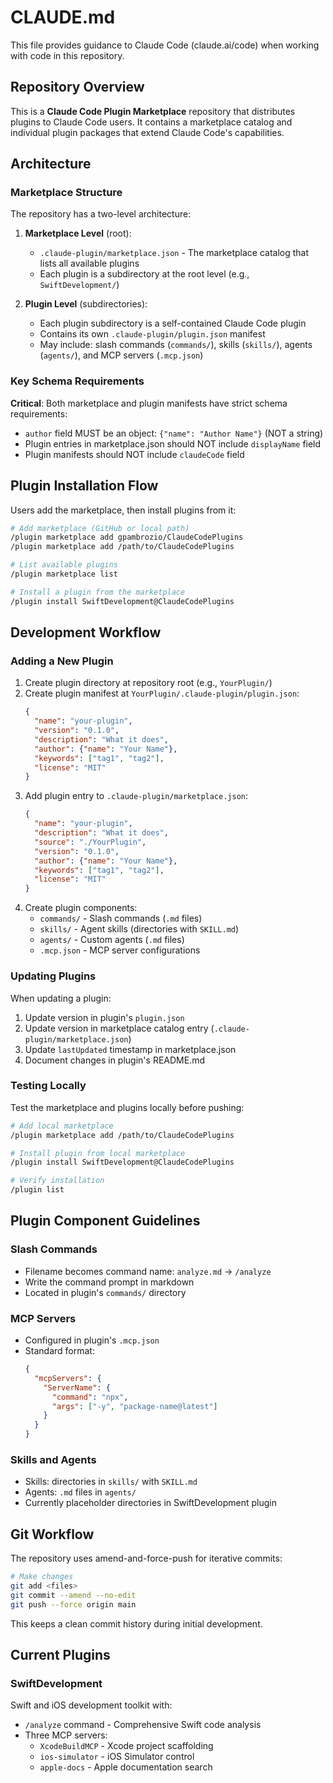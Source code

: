 # CLAUDE.md

This file provides guidance to Claude Code (claude.ai/code) when working with code in this repository.

## Repository Overview

This is a **Claude Code Plugin Marketplace** repository that distributes plugins to Claude Code users. It contains a marketplace catalog and individual plugin packages that extend Claude Code's capabilities.

## Architecture

### Marketplace Structure

The repository has a two-level architecture:

1. **Marketplace Level** (root):
   - `.claude-plugin/marketplace.json` - The marketplace catalog that lists all available plugins
   - Each plugin is a subdirectory at the root level (e.g., `SwiftDevelopment/`)

2. **Plugin Level** (subdirectories):
   - Each plugin subdirectory is a self-contained Claude Code plugin
   - Contains its own `.claude-plugin/plugin.json` manifest
   - May include: slash commands (`commands/`), skills (`skills/`), agents (`agents/`), and MCP servers (`.mcp.json`)

### Key Schema Requirements

**Critical**: Both marketplace and plugin manifests have strict schema requirements:

- `author` field MUST be an object: `{"name": "Author Name"}` (NOT a string)
- Plugin entries in marketplace.json should NOT include `displayName` field
- Plugin manifests should NOT include `claudeCode` field

## Plugin Installation Flow

Users add the marketplace, then install plugins from it:

```bash
# Add marketplace (GitHub or local path)
/plugin marketplace add gpambrozio/ClaudeCodePlugins
/plugin marketplace add /path/to/ClaudeCodePlugins

# List available plugins
/plugin marketplace list

# Install a plugin from the marketplace
/plugin install SwiftDevelopment@ClaudeCodePlugins
```

## Development Workflow

### Adding a New Plugin

1. Create plugin directory at repository root (e.g., `YourPlugin/`)
2. Create plugin manifest at `YourPlugin/.claude-plugin/plugin.json`:
   ```json
   {
     "name": "your-plugin",
     "version": "0.1.0",
     "description": "What it does",
     "author": {"name": "Your Name"},
     "keywords": ["tag1", "tag2"],
     "license": "MIT"
   }
   ```
3. Add plugin entry to `.claude-plugin/marketplace.json`:
   ```json
   {
     "name": "your-plugin",
     "description": "What it does",
     "source": "./YourPlugin",
     "version": "0.1.0",
     "author": {"name": "Your Name"},
     "keywords": ["tag1", "tag2"],
     "license": "MIT"
   }
   ```
4. Create plugin components:
   - `commands/` - Slash commands (`.md` files)
   - `skills/` - Agent skills (directories with `SKILL.md`)
   - `agents/` - Custom agents (`.md` files)
   - `.mcp.json` - MCP server configurations

### Updating Plugins

When updating a plugin:
1. Update version in plugin's `plugin.json`
2. Update version in marketplace catalog entry (`.claude-plugin/marketplace.json`)
3. Update `lastUpdated` timestamp in marketplace.json
4. Document changes in plugin's README.md

### Testing Locally

Test the marketplace and plugins locally before pushing:

```bash
# Add local marketplace
/plugin marketplace add /path/to/ClaudeCodePlugins

# Install plugin from local marketplace
/plugin install SwiftDevelopment@ClaudeCodePlugins

# Verify installation
/plugin list
```

## Plugin Component Guidelines

### Slash Commands
- Filename becomes command name: `analyze.md` → `/analyze`
- Write the command prompt in markdown
- Located in plugin's `commands/` directory

### MCP Servers
- Configured in plugin's `.mcp.json`
- Standard format:
  ```json
  {
    "mcpServers": {
      "ServerName": {
        "command": "npx",
        "args": ["-y", "package-name@latest"]
      }
    }
  }
  ```

### Skills and Agents
- Skills: directories in `skills/` with `SKILL.md`
- Agents: `.md` files in `agents/`
- Currently placeholder directories in SwiftDevelopment plugin

## Git Workflow

The repository uses amend-and-force-push for iterative commits:

```bash
# Make changes
git add <files>
git commit --amend --no-edit
git push --force origin main
```

This keeps a clean commit history during initial development.

## Current Plugins

### SwiftDevelopment
Swift and iOS development toolkit with:
- `/analyze` command - Comprehensive Swift code analysis
- Three MCP servers:
  - `XcodeBuildMCP` - Xcode project scaffolding
  - `ios-simulator` - iOS Simulator control
  - `apple-docs` - Apple documentation search
